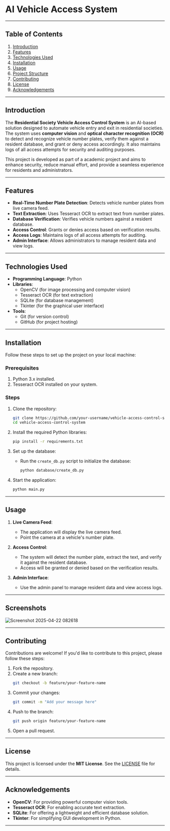 # **AI Vehicle Access System**

---

## **Table of Contents**  
1. [Introduction](#introduction)  
2. [Features](#features)  
3. [Technologies Used](#technologies-used)  
4. [Installation](#installation)  
5. [Usage](#usage)  
6. [Project Structure](#project-structure)  
7. [Contributing](#contributing)  
8. [License](#license)  
9. [Acknowledgements](#acknowledgements)  

---

## **Introduction**  
The **Residential Society Vehicle Access Control System** is an AI-based solution designed to automate vehicle entry and exit in residential societies. The system uses **computer vision** and **optical character recognition (OCR)** to detect and recognize vehicle number plates, verify them against a resident database, and grant or deny access accordingly. It also maintains logs of all access attempts for security and auditing purposes.

This project is developed as part of a academic project and aims to enhance security, reduce manual effort, and provide a seamless experience for residents and administrators.

---

## **Features**  
- **Real-Time Number Plate Detection**: Detects vehicle number plates from live camera feed.  
- **Text Extraction**: Uses Tesseract OCR to extract text from number plates.  
- **Database Verification**: Verifies vehicle numbers against a resident database.  
- **Access Control**: Grants or denies access based on verification results.  
- **Access Logs**: Maintains logs of all access attempts for auditing.  
- **Admin Interface**: Allows administrators to manage resident data and view logs.  

---

## **Technologies Used**  
- **Programming Language**: Python  
- **Libraries**:  
  - OpenCV (for image processing and computer vision)  
  - Tesseract OCR (for text extraction)  
  - SQLite (for database management)  
  - Tkinter (for the graphical user interface)  
- **Tools**:  
  - Git (for version control)  
  - GitHub (for project hosting)  

---

## **Installation**  
Follow these steps to set up the project on your local machine:  

### **Prerequisites**  
1. Python 3.x installed.  
2. Tesseract OCR installed on your system.  

### **Steps**  
1. Clone the repository:  
   ```bash
   git clone https://github.com/your-username/vehicle-access-control-system.git
   cd vehicle-access-control-system
   ```

2. Install the required Python libraries:  
   ```bash
   pip install -r requirements.txt
   ```

3. Set up the database:  
   - Run the `create_db.py` script to initialize the database:  
     ```bash
     python database/create_db.py
     ```

4. Start the application:  
   ```bash
   python main.py
   ```

---

## **Usage**  
1. **Live Camera Feed**:  
   - The application will display the live camera feed.  
   - Point the camera at a vehicle's number plate.  

2. **Access Control**:  
   - The system will detect the number plate, extract the text, and verify it against the resident database.  
   - Access will be granted or denied based on the verification results.  

3. **Admin Interface**:  
   - Use the admin panel to manage resident data and view access logs.  

---

## **Screenshots**

![Screenshot 2025-04-22 082618](https://github.com/user-attachments/assets/002a50c2-d22a-4603-9935-6005d457e21c)


---

## **Contributing**  
Contributions are welcome! If you'd like to contribute to this project, please follow these steps:  
1. Fork the repository.  
2. Create a new branch:  
   ```bash
   git checkout -b feature/your-feature-name
   ```  
3. Commit your changes:  
   ```bash
   git commit -m "Add your message here"
   ```  
4. Push to the branch:  
   ```bash
   git push origin feature/your-feature-name
   ```  
5. Open a pull request.  

---

## **License**  
This project is licensed under the **MIT License**. See the [LICENSE](LICENSE) file for details.  

---

## **Acknowledgements**  
- **OpenCV**: For providing powerful computer vision tools.  
- **Tesseract OCR**: For enabling accurate text extraction.  
- **SQLite**: For offering a lightweight and efficient database solution.  
- **Tkinter**: For simplifying GUI development in Python.  

---
